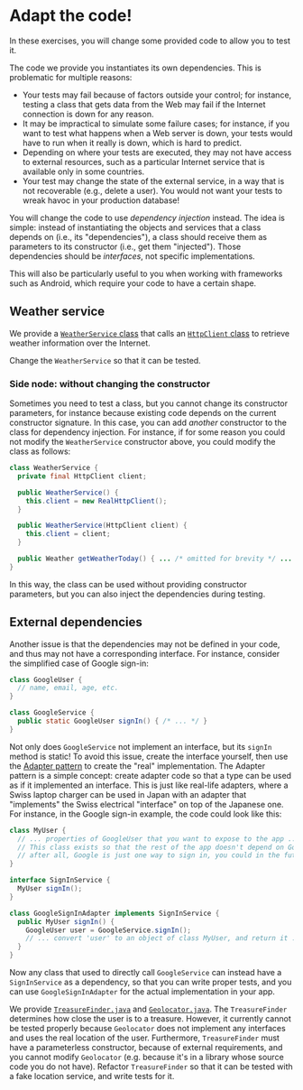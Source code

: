 # Adapt the code!

In these exercises, you will change some provided code to allow you to test it.

The code we provide you instantiates its own dependencies. This is problematic for multiple reasons:
- Your tests may fail because of factors outside your control; for instance, testing a class that gets data from the Web may fail if the Internet connection is down for any reason.
- It may be impractical to simulate some failure cases; for instance, if you want to test what happens when a Web server is down, your tests would have to run when it really is down, which is hard to predict.
- Depending on where your tests are executed, they may not have access to external resources, such as a particular Internet service that is available only in some countries.
- Your test may change the state of the external service, in a way that is not recoverable (e.g., delete a user). You would not want your tests to wreak havoc in your production database!

You will change the code to use _dependency injection_ instead.
The idea is simple: instead of instantiating the objects and services that a class depends on (i.e., its "dependencies"), a class should receive them as parameters to its constructor (i.e., get them "injected"). Those dependencies should be _interfaces_, not specific implementations.

This will also be particularly useful to you when working with frameworks such as Android, which require your code to have a certain shape.


## Weather service

We provide a [`WeatherService` class](src/main/java/WeatherService.java) that calls an [`HttpClient` class](src/main/java/HttpClient.java) to retrieve weather information over the Internet.

Change the `WeatherService` so that it can be tested.


### Side node: without changing the constructor

Sometimes you need to test a class, but you cannot change its constructor parameters, for instance because existing code depends on the current constructor signature.
In this case, you can add _another_ constructor to the class for dependency injection. For instance, if for some reason you could not modify the `WeatherService` constructor above, you could modify the class as follows:

```java
class WeatherService {
  private final HttpClient client;

  public WeatherService() {
    this.client = new RealHttpClient();
  }

  public WeatherService(HttpClient client) {
    this.client = client;
  }

  public Weather getWeatherToday() { ... /* omitted for brevity */ ... }
}
```

In this way, the class can be used without providing constructor parameters, but you can also inject the dependencies during testing.


## External dependencies

Another issue is that the dependencies may not be defined in your code, and thus may not have a corresponding interface. For instance, consider the simplified case of Google sign-in:

```java
class GoogleUser {
  // name, email, age, etc.
}

class GoogleService {
  public static GoogleUser signIn() { /* ... */ }
}
```

Not only does `GoogleService` not implement an interface, but its `signIn` method is static! To avoid this issue, create the interface yourself, then use the [Adapter pattern](https://en.wikipedia.org/wiki/Adapter_pattern) to create the "real" implementation. The Adapter pattern is a simple concept: create adapter code so that a type can be used as if it implemented an interface. This is just like real-life adapters, where a Swiss laptop charger can be used in Japan with an adapter that "implements" the Swiss electrical "interface" on top of the Japanese one. For instance, in the Google sign-in example, the code could look like this:

```java
class MyUser {
  // ... properties of GoogleUser that you want to expose to the app ...
  // This class exists so that the rest of the app doesn't depend on GoogleUser;
  // after all, Google is just one way to sign in, you could in the future add Facebook or Twitter.
}

interface SignInService {
  MyUser signIn();
}

class GoogleSignInAdapter implements SignInService {
  public MyUser signIn() {
    GoogleUser user = GoogleService.signIn();
    // ... convert 'user' to an object of class MyUser, and return it ...
  }
}
```

Now any class that used to directly call `GoogleService` can instead have a `SignInService` as a dependency, so that you can write proper tests, and you can use `GoogleSignInAdapter` for the actual implementation in your app.

We provide [`TreasureFinder.java`](src/main/java/TreasureFinder.java) and [`Geolocator.java`](src/main/java/Geolocator.java).
The `TreasureFinder` determines how close the user is to a treasure.
However, it currently cannot be tested properly because `Geolocator` does not implement any interfaces and uses the real location of the user.
Furthermore, `TreasureFinder` must have a parameterless constructor, because of external requirements, and you cannot modify `Geolocator` (e.g. because it's in a library whose source code you do not have).
Refactor `TreasureFinder` so that it can be tested with a fake location service, and write tests for it.
